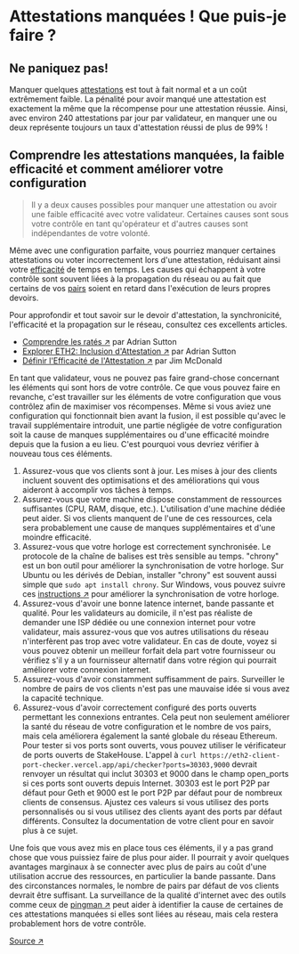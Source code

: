 # Attestations manquées ! Que puis-je faire ?

## Ne paniquez pas!

Manquer quelques [attestations](../../staking-glossary#attestation) est tout à fait normal et a un coût extrêmement faible. La pénalité pour avoir manqué une attestation est exactement la même que la récompense pour une attestation réussie. Ainsi, avec environ 240 attestations par jour par validateur, en manquer une ou deux représente toujours un taux d'attestation réussi de plus de 99% !

## Comprendre les attestations manquées, la faible efficacité et comment améliorer votre configuration

> Il y a deux causes possibles pour manquer une attestation ou avoir une faible efficacité avec votre validateur. Certaines causes sont sous votre contrôle en tant qu'opérateur et d'autres causes sont indépendantes de votre volonté.

Même avec une configuration parfaite, vous pourriez manquer certaines attestations ou voter incorrectement lors d'une attestation, réduisant ainsi votre [efficacité](../../staking-glossary#effectiveness) de temps en temps. Les causes qui échappent à votre contrôle sont souvent liées à la propagation du réseau ou au fait que certains de vos [pairs](../../staking-glossary#peers) soient en retard dans l'exécution de leurs propres devoirs.

Pour approfondir et tout savoir sur le devoir d'attestation, la synchronicité, l'efficacité et la propagation sur le réseau, consultez ces excellents articles.

* [Comprendre les ratés ↗](https://www.symphonious.net/2022/09/25/understanding-attestation-misses/) par Adrian Sutton
* [Explorer ETH2: Inclusion d'Attestation ↗](https://www.symphonious.net/2020/09/08/exploring-eth2-attestation-inclusion/) par Adrian Sutton
* [Définir l'Efficacité de l'Attestation ↗](https://www.attestant.io/posts/defining-attestation-effectiveness/) par Jim McDonald

En tant que validateur, vous ne pouvez pas faire grand-chose concernant les éléments qui sont hors de votre contrôle. Ce que vous pouvez faire en revanche, c'est travailler sur les éléments de votre configuration que vous contrôlez afin de maximiser vos récompenses. Même si vous aviez une configuration qui fonctionnait bien avant la fusion, il est possible qu'avec le travail supplémentaire introduit, une partie négligée de votre configuration soit la cause de manques supplémentaires ou d'une efficacité moindre depuis que la fusion a eu lieu. C'est pourquoi vous devriez vérifier à nouveau tous ces éléments.

1. Assurez-vous que vos clients sont à jour. Les mises à jour des clients incluent souvent des optimisations et des améliorations qui vous aideront à accomplir vos tâches à temps.
2. Assurez-vous que votre machine dispose constamment de ressources suffisantes (CPU, RAM, disque, etc.). L'utilisation d'une machine dédiée peut aider. Si vos clients manquent de l'une de ces ressources, cela sera probablement une cause de manques supplémentaires et d'une moindre efficacité.
3. Assurez-vous que votre horloge est correctement synchronisée. Le protocole de la chaîne de balises est très sensible au temps. "chrony" est un bon outil pour améliorer la synchronisation de votre horloge. Sur Ubuntu ou les dérivés de Debian, installer "chrony" est souvent aussi simple que `sudo apt install chrony`. Sur Windows, vous pouvez suivre ces [instructions ↗](https://www.reddit.com/r/ethstaker/comments/nfca22/an\_opiniated\_solution\_to\_improve\_time\_sync\_on/) pour améliorer la synchronisation de votre horloge.
4. Assurez-vous d'avoir une bonne latence internet, bande passante et qualité. Pour les validateurs au domicile, il n'est pas réaliste de demander une ISP dédiée ou une connexion internet pour votre validateur, mais assurez-vous que vos autres utilisations du réseau n'interfèrent pas trop avec votre validateur. En cas de doute, voyez si vous pouvez obtenir un meilleur forfait dela part votre fournisseur ou vérifiez s'il y a un fournisseur alternatif dans votre région qui pourrait améliorer votre connexion internet.
5. Assurez-vous d'avoir constamment suffisamment de pairs. Surveiller le nombre de pairs de vos clients n'est pas une mauvaise idée si vous avez la capacité technique.
6. Assurez-vous d'avoir correctement configuré des ports ouverts permettant les connexions entrantes. Cela peut non seulement améliorer la santé du réseau de votre configuration et le nombre de vos pairs, mais cela améliorera également la santé globale du réseau Ethereum. Pour tester si vos ports sont ouverts, vous pouvez utiliser le vérificateur de ports ouverts de StakeHouse. L'appel à `curl https://eth2-client-port-checker.vercel.app/api/checker?ports=30303,9000` devrait renvoyer un résultat qui inclut 30303 et 9000 dans le champ open\_ports si ces ports sont ouverts depuis Internet. 30303 est le port P2P par défaut pour Geth et 9000 est le port P2P par défaut pour de nombreux clients de consensus. Ajustez ces valeurs si vous utilisez des ports personnalisés ou si vous utilisez des clients ayant des ports par défaut différents. Consultez la documentation de votre client pour en savoir plus à ce sujet.

Une fois que vous avez mis en place tous ces éléments, il y a pas grand chose que vous puissiez faire de plus pour aider. Il pourrait y avoir quelques avantages marginaux à se connecter avec plus de pairs au coût d'une utilisation accrue des ressources, en particulier la bande passante. Dans des circonstances normales, le nombre de pairs par défaut de vos clients devrait être suffisant. La surveillance de la qualité d'internet avec des outils comme ceux de [pingman ↗](https://pingman.com/) peut aider à identifier la cause de certaines de ces attestations manquées si elles sont liées au réseau, mais cela restera probablement hors de votre contrôle.

[Source ↗](https://www.reddit.com/r/ethstaker/comments/xto0dm/understanding\_missed\_attestations\_understanding/)
